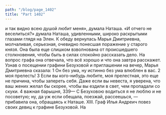 ```yaml
---
path: "/blog/page_1402"
title: "Part 1402"
---
```


 и так видно всею душой любит меня», думала Наташа. «И отчего не веселиться?» думала Наташа, удивленными, широко раскрытыми глазами глядя на Элен.
К обеду вернулась Марья Дмитриевна, молчаливая, серьезная, очевидно понесшая поражение у старого князя. Она была еще слишком взволнована от происшедшего столкновения, чтобы быть в силах спокойно рассказать дело. На вопрос графа она отвечала, что всё хорошо и что она завтра расскажет. Узнав о посещении графини Безуховой и приглашении на вечер, Марья Дмитриевна сказала:
1 Он без ума, ну истинно без ума влюблен в вас.
2 моя прелесть!
3 Если вы кого-нибудь любите, моя прелестная, это еще не причина, чтобы запереть себя. Даже если вы невеста, я уверена, что ваш жених желал бы скорее, чтобы вы ездили в свет, чем пропадали со скуки.
4 важная барышня,
339— С Безуховою водиться я не люблю и не посоветую; ну, да уж если обещала, поезжай, рассеешься, — прибавила она, обращаясь к Наташе.
XIII.
Граф Илья Андреич повез своих девиц к графине Безуховой. На 
